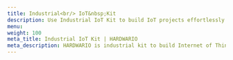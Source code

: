 ```yaml
---
title: Industrial<br/> IoT&nbsp;Kit
description: Use Industrial IoT Kit to build IoT projects effortlessly. Use-cases are Industry 4.0, active STEM education and&nbsp;smart home DIY projects.
menu:
weight: 100
meta_title: Industrial IoT Kit | HARDWARIO
meta_description: HARDWARIO is industrial kit to build Internet of Things projects effortlessly. The core use-cases are Industry 4.0 pilots, active STEM education, as well as smart home DIY projects. Devices can run on primary cell batteries for years.
---
```

